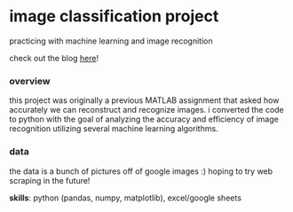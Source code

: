 # image classification project
practicing with machine learning and image recognition

check out the blog [here](https://chloerushing.wixsite.com/da-portfolio/image-recognition-series)!

### overview
this project was originally a previous MATLAB assignment that asked how accurately we can reconstruct and recognize images. i converted the code to python with the goal of analyzing the accuracy and efficiency of image recognition utilizing several machine learning algorithms.

### data
the data is a bunch of pictures off of google images :) hoping to try web scraping in the future!

**skills**: python (pandas, numpy, matplotlib), excel/google sheets